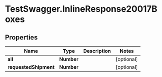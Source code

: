 # TestSwagger.InlineResponse20017Boxes

## Properties

Name | Type | Description | Notes
------------ | ------------- | ------------- | -------------
**all** | **Number** |  | [optional] 
**requestedShipment** | **Number** |  | [optional] 


